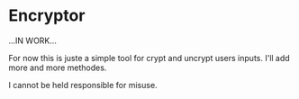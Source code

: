# Encryptor

...IN WORK...

For now this is juste a simple tool for crypt and uncrypt users inputs.
I'll add more and more methodes.

I cannot be held responsible for misuse.
